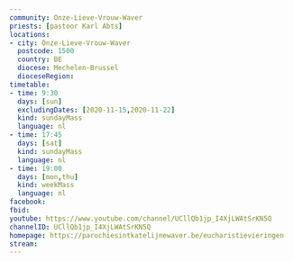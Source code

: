 ```yaml
---
community: Onze-Lieve-Vrouw-Waver
priests: [pastoor Karl Abts]
locations:
- city: Onze-Lieve-Vrouw-Waver
  postcode: 1500
  country: BE
  diocese: Mechelen-Brussel
  dioceseRegion:
timetable:
- time: 9:30
  days: [sun]
  excludingDates: [2020-11-15,2020-11-22]
  kind: sundayMass
  language: nl
- time: 17:45
  days: [sat]
  kind: sundayMass
  language: nl
- time: 19:00
  days: [mon,thu]
  kind: weekMass
  language: nl  
facebook: 
fbid: 
youtube: https://www.youtube.com/channel/UCllQb1jp_I4XjLWAtSrKN5Q
channelID: UCllQb1jp_I4XjLWAtSrKN5Q
homepage: https://parochiesintkatelijnewaver.be/eucharistievieringen
stream:
---
```

